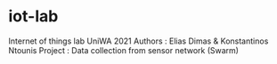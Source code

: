 # iot-lab
 Internet of things lab UniWA 2021
 Authors : Elias Dimas & Konstantinos Ntounis 
 Project : Data collection from sensor network (Swarm)
